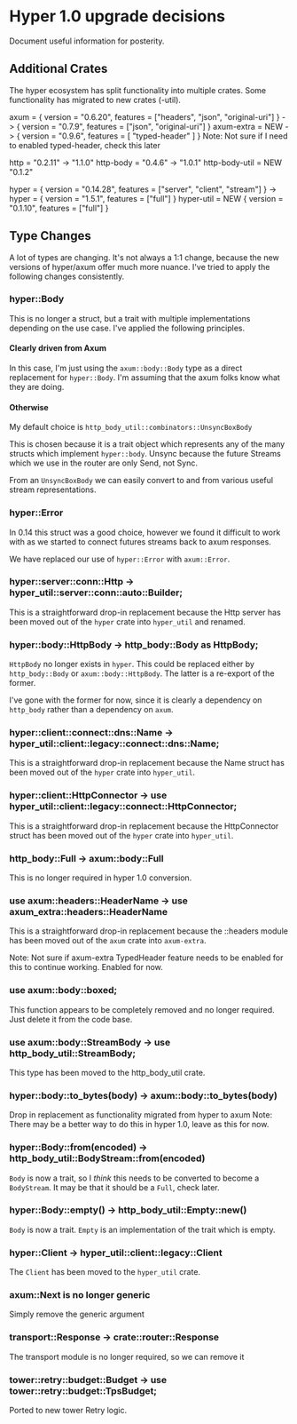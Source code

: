 # Hyper 1.0 upgrade decisions

Document useful information for posterity.

## Additional Crates

The hyper ecosystem has split functionality into multiple crates. Some
functionality has migrated to new crates (-util).

axum = { version = "0.6.20", features = ["headers", "json", "original-uri"] } -> { version = "0.7.9", features = ["json", "original-uri"] }
axum-extra = NEW -> { version = "0.9.6", features = [ "typed-header" ] }
Note: Not sure if I need to enabled typed-header, check this later

http = "0.2.11" -> "1.1.0"
http-body = "0.4.6" -> "1.0.1"
http-body-util = NEW "0.1.2"

hyper = { version = "0.14.28", features = ["server", "client", "stream"] } -> hyper = { version = "1.5.1", features = ["full"] }
hyper-util = NEW { version = "0.1.10", features = ["full"] }

## Type Changes

A lot of types are changing. It's not always a 1:1 change, because the new
versions of hyper/axum offer much more nuance. I've tried to apply the
following changes consistently.

### hyper::Body

This is no longer a struct, but a trait with multiple implementations depending
on the use case. I've applied the following principles.

#### Clearly driven from Axum

In this case, I'm just using the `axum::body::Body` type as a direct
replacement for `hyper::Body`. I'm assuming that the axum folks know what
they are doing.

#### Otherwise

My default choice is `http_body_util::combinators::UnsyncBoxBody`

This is chosen because it is a trait object which represents any of the many
structs which implement `hyper::body`. Unsync because the future Streams
which we use in the router are only Send, not Sync.

From an `UnsyncBoxBody` we can easily convert to and from various useful
stream representations.

### hyper::Error

In 0.14 this struct was a good choice, however we found it difficult to work
with as we started to connect futures streams back to axum responses.

We have replaced our use of `hyper::Error` with `axum::Error`.

### hyper::server::conn::Http -> hyper_util::server::conn::auto::Builder;

This is a straightforward drop-in replacement because the Http server
has been moved out of the `hyper` crate into `hyper_util` and renamed.

### hyper::body::HttpBody -> http_body::Body as HttpBody;

`HttpBody` no longer exists in `hyper`. This could be replaced either by
`http_body::Body` or `axum::body::HttpBody`. The latter is a re-export of the
former.

I've gone with the former for now, since it is clearly a dependency on
`http_body` rather than a dependency on `axum`.

### hyper::client::connect::dns::Name -> hyper_util::client::legacy::connect::dns::Name;
This is a straightforward drop-in replacement because the Name struct
has been moved out of the `hyper` crate into `hyper_util`.

### hyper::client::HttpConnector -> use hyper_util::client::legacy::connect::HttpConnector;
This is a straightforward drop-in replacement because the HttpConnector struct
has been moved out of the `hyper` crate into `hyper_util`.

### http_body::Full -> axum::body::Full

This is no longer required in hyper 1.0 conversion.

### use axum::headers::HeaderName -> use axum_extra::headers::HeaderName

This is a straightforward drop-in replacement because the ::headers module
has been moved out of the `axum` crate into `axum-extra`.

Note: Not sure if axum-extra TypedHeader feature needs to be enabled for
this to continue working. Enabled for now.

### use axum::body::boxed;

This function appears to be completely removed and no longer required.
Just delete it from the code base.

### use axum::body::StreamBody -> use http_body_util::StreamBody;

This type has been moved to the http_body_util crate.

### hyper::body::to_bytes(body) -> axum::body::to_bytes(body)

Drop in replacement as functionality migrated from hyper to axum
Note: There may be a better way to do this in hyper 1.0, leave as this
for now.

### hyper::Body::from(encoded) -> http_body_util::BodyStream::from(encoded)

`Body` is now a trait, so I *think* this needs to be converted to become a
`BodyStream`.  It may be that it should be a `Full`, check later.

### hyper::Body::empty() -> http_body_util::Empty::new()

`Body` is now a trait. `Empty` is an implementation of the trait which is
empty.

### hyper::Client  -> hyper_util::client::legacy::Client

The `Client` has been moved to the `hyper_util` crate.

### axum::Next is no longer generic

Simply remove the generic argument

### transport::Response -> crate::router::Response

The transport module is no longer required, so we can remove it

###   tower::retry::budget::Budget -> use tower::retry::budget::TpsBudget;

Ported to new tower Retry logic.
